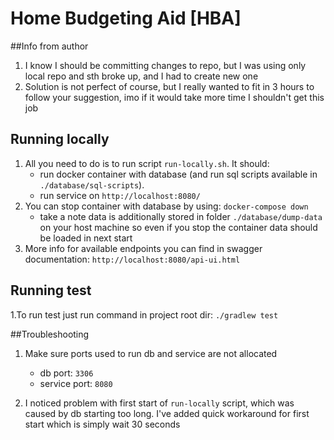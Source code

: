 # Home Budgeting Aid [HBA]
##Info from author
1. I know I should be committing changes to repo, but I was using only local repo and sth broke up,
   and I had to create new one
2. Solution is not perfect of course, but I really wanted to fit in 3 hours to follow your suggestion,
   imo if it would take more time I shouldn't get this job

## Running locally
1. All you need to do is to run script `run-locally.sh`. It should:
   * run docker container with database (and run sql scripts available in `./database/sql-scripts`).
   * run service on `http://localhost:8080/`
2. You can stop container with database by using: `docker-compose down`
   * take a note data is additionally stored in folder `./database/dump-data` on your host machine
     so even if you stop the container data should be loaded in next start
3. More info for available endpoints you can find in swagger documentation: `http://localhost:8080/api-ui.html`

## Running test
1.To run test just run command in project root dir: `./gradlew test`

##Troubleshooting
1. Make sure ports used to run db and service are not allocated
   * db port: `3306`
   * service port: `8080`

2. I noticed problem with first start of `run-locally` script, which was caused by db starting too long.
   I've added quick workaround for first start which is simply wait 30 seconds